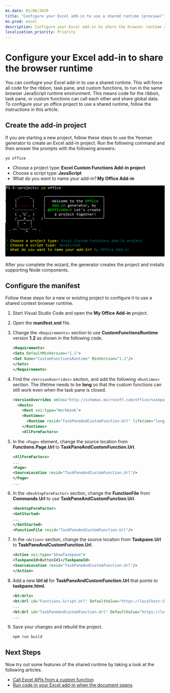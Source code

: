 ```yaml
---
ms.date: 02/06/2020
title: "Configure your Excel add-in to use a shared runtime (preview)"
ms.prod: excel
description: Configure your Excel add-in to share the browser runtime and run ribbon, task pane, and custom function code in the same runtime.
localization_priority: Priority
---
```


# Configure your Excel add-in to share the browser runtime

You can confugre your Excel add-in to use a shared runtime. This will force all code for the ribbon, task pane, and custom functions, to run in the same browser JavaScript runtime environment. This means code for the ribbon, task pane, or custom functions can call each other and share global data. To configure your yo office project to use a shared runtime, follow the instructions in this article.

## Create the add-in project

If you are starting a new project, follow these steps to use the Yeoman generator to create an Excel add-in project. Run the following command and then answer the prompts with the following answers:

```command&nbsp;line
yo office
```

- Choose a project type: **Excel Custom Functions Add-in project**
- Choose a script type: **JavaScript**
- What do you want to name your add-in? **My Office Add-in**

![Screenshot of answering prompts from yo office to create the add-in project.](../images/yo-office-excel-project.png)

After you complete the wizard, the generator creates the project and installs supporting Node components.

## Configure the manifest

Follow these steps for a new or existing project to configure it to use a shared context browser runtime.

1. Start Visual Studio Code and open the **My Office Add-in** project.
2. Open the **manifest.xml** file.
3. Change the `<Requirements>` section to use **CustomFunctionsRuntime** version **1.2** as shown in the following code.
    
    ```xml
    <Requirements>
    <Sets DefaultMinVersion="1.1">
    <Set Name="CustomFunctionsRuntime" MinVersion="1.2"/>
    </Sets>
    </Requirements>
    ```
    
4. Find the `<VersionOverrides>` section, and add the following `<Runtimes>` section. The lifetime needs to be **long** so that the custom functions can still work even when the task pane is closed.
    
    ```xml
    <VersionOverrides xmlns="http://schemas.microsoft.com/office/taskpaneappversionoverrides" xsi:type="VersionOverridesV1_0">
      <Hosts>
        <Host xsi:type="Workbook">
        <Runtimes>
          <Runtime resid="TaskPaneAndCustomFunction.Url" lifetime="long" />
        </Runtimes>
        <AllFormFactors>
    ```
    
5. In the `<Page>` element, change the source location from **Functions.Page.Url** to **TaskPaneAndCustomFunction.Url**.

    ```xml
    <AllFormFactors>
    ...
    <Page>
    <SourceLocation resid="TaskPaneAndCustomFunction.Url"/>
    </Page>
    ...
    ```

6. In the `<DesktopFormFactor>` section, change the **FunctionFile** from **Commands.Url** to use **TaskPaneAndCustomFunction.Url**.
    
    ```xml
    <DesktopFormFactor>
    <GetStarted>
    ...
    </GetStarted>
    <FunctionFile resid="TaskPaneAndCustomFunction.Url"/>
    ```
    
7. In the `<Action>` section, change the source location from **Taskpane.Url** to **TaskPaneAndCustomFunction.Url**.
    
    ```xml
    <Action xsi:type="ShowTaskpane">
    <TaskpaneId>ButtonId1</TaskpaneId>
    <SourceLocation resid="TaskPaneAndCustomFunction.Url"/>
    </Action>
    ```
    
8. Add a new **Url id** for **TaskPaneAndCustomFunction.Url** that points to **taskpane.html**.
     
    ```xml
    <bt:Urls>
    <bt:Url id="Functions.Script.Url" DefaultValue="https://localhost:3000/dist/functions.js"/>
    ...
    <bt:Url id="TaskPaneAndCustomFunction.Url" DefaultValue="https://localhost:3000/taskpane.html"/>
    ...
    ```
    
9. Save your changes and rebuild the project.
    
    ```command&nbsp;line
    npm run build
    ```

## Next Steps

Now try out some features of the shared runtime by taking a look at the following articles.

- [Call Excel APIs from a custom function](call-excel-apis-from-custom-function.md)
- [Run code in your Excel add-in when the document opens](run-code-on-document-open.md)